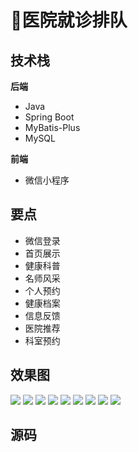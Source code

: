 # 🏥医院就诊排队

<MyGlobalComponent />


## 技术栈

**后端**

* Java
* Spring Boot
* MyBatis-Plus
* MySQL

**前端**

* 微信小程序

## 要点

* 微信登录
* 首页展示
* 健康科普
* 名师风采
* 个人预约
* 健康档案
* 信息反馈
* 医院推荐
* 科室预约

## 效果图

![](http://cdn.qiniu.liyansheng.top/img/20240603173606.png)
![](http://cdn.qiniu.liyansheng.top/img/20240603170813.png)
![](http://cdn.qiniu.liyansheng.top/img/20240603170847.png)
![](http://cdn.qiniu.liyansheng.top/img/20240603170950.png)
![](http://cdn.qiniu.liyansheng.top/img/20240603171038.png)
![](http://cdn.qiniu.liyansheng.top/img/20240603171546.png)
![](http://cdn.qiniu.liyansheng.top/img/20240603171617.png)
![](http://cdn.qiniu.liyansheng.top/img/20240603182633.png)
![](http://cdn.qiniu.liyansheng.top/img/20240603182737.png)


## 源码
<!-- ![](http://cdn.qiniu.liyansheng.top/img/20240603192844.png) -->
<PaymentButton :productId="137" />